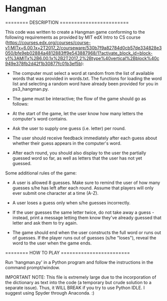 # Hangman


========  DESCRIPTION  ========================

This code was written to create a Hangman game conforming to the following requirements as provided by MIT edX Intro to CS course (https://courses.edx.org/courses/course-v1:MITx+6.00.1x+2T2017_2/courseware/530b7f9a82784d0cb57de334828e3050/bfe9eb02884a4812883ff9e543887968/1?activate_block_id=block-v1%3AMITx%2B6.00.1x%2B2T2017_2%2Btype%40vertical%2Bblock%40c949e378fb2d42f1b30877fc01b3ef5b):


- The computer must select a word at random from the list of available words that was provided in words.txt. The functions for loading the word list and selecting a random word have already been provided for you in ps3_hangman.py.

- The game must be interactive; the flow of the game should go as follows:

- At the start of the game, let the user know how many letters the computer's word contains.

- Ask the user to supply one guess (i.e. letter) per round.

- The user should receive feedback immediately after each guess about whether their guess appears in the computer's word.

- After each round, you should also display to the user the partially guessed word so far, as well as letters that the user has not yet guessed.


Some additional rules of the game:

- A user is allowed 8 guesses. Make sure to remind the user of how many guesses s/he has left after each round. Assume that players will only ever submit one character at a time (A-Z).

- A user loses a guess only when s/he guesses incorrectly.

- If the user guesses the same letter twice, do not take away a guess - instead, print a message letting them know they've already guessed that letter and ask them to try again.

- The game should end when the user constructs the full word or runs out of guesses. If the player runs out of guesses (s/he "loses"), reveal the word to the user when the game ends.

========  HOW TO PLAY  ========================

Run 'hangman.py' in a Python program and follow the instructions in the command prompt/window. 

IMPORTANT NOTE:  This file is extremely large due to the incorporation of the dictionary as text into the code (a temporary but crude solution to a separate issue).  Thus, it WILL BREAK if you try to use Python IDLE.  I suggest using Spyder through Anaconda.  :)
